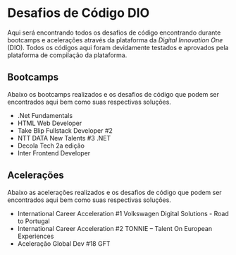 # Desafios de Código DIO

Aqui será encontrando todos os desafios de código encontrando durante bootcamps e acelerações através da plataforma da *Digital Innovation One* (DIO). Todos os códigos aqui foram devidamente testados e aprovados pela plataforma de compilação da plataforma.

<h2>Bootcamps</h2>
Abaixo os bootcamps realizados e os desafios de código que podem ser encontrados aqui bem como suas respectivas soluções.

* .Net Fundamentals
* HTML Web Developer
* Take Blip Fullstack Developer #2
* NTT DATA New Talents #3 .NET
* Decola Tech 2a edição
* Inter Frontend Developer


<h2>Acelerações</h2>
Abaixo as acelerações realizados e os desafios de código que podem ser encontrados aqui bem como suas respectivas soluções.

* International Career Acceleration #1 Volkswagen Digital Solutions - Road to Portugal
* International Career Acceleration #2 TONNIE – Talent On European Experiences
* Aceleração Global Dev #18 GFT
